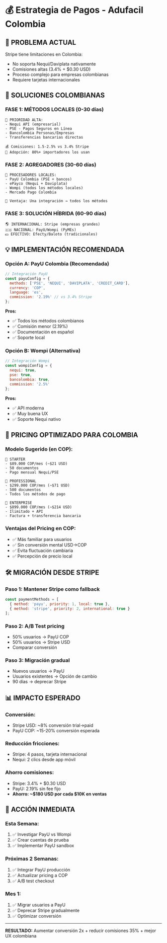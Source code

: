 # 💰 Estrategia de Pagos - Adufacil Colombia

## 🎯 PROBLEMA ACTUAL
Stripe tiene limitaciones en Colombia:
- No soporta Nequi/Daviplata nativamente
- Comisiones altas (3.4% + $0.30 USD)
- Proceso complejo para empresas colombianas
- Requiere tarjetas internacionales

## 🚀 SOLUCIONES COLOMBIANAS

### FASE 1: MÉTODOS LOCALES (0-30 días)
```
🥇 PRIORIDAD ALTA:
- Nequi API (empresarial)
- PSE - Pagos Seguros en Línea
- Bancolombia Personas/Empresas
- Transferencias bancarias directas

💰 Comisiones: 1.5-2.5% vs 3.4% Stripe
📱 Adopción: 80%+ importadores los usan
```

### FASE 2: AGREGADORES (30-60 días)
```
🏢 PROCESADORES LOCALES:
- PayU Colombia (PSE + bancos)
- ePayco (Nequi + Daviplata)
- Wompi (todos los métodos locales)
- Mercado Pago Colombia

🎯 Ventaja: Una integración → todos los métodos
```

### FASE 3: SOLUCIÓN HÍBRIDA (60-90 días)
```
🌎 INTERNACIONAL: Stripe (empresas grandes)
🇨🇴 NACIONAL: PayU/Wompi (PyMEs)
💵 EFECTIVO: Efecty/Baloto (tradicionales)
```

## 💡 IMPLEMENTACIÓN RECOMENDADA

### Opción A: PayU Colombia (Recomendada)
```javascript
// Integración PayU
const payuConfig = {
  methods: ['PSE', 'NEQUI', 'DAVIPLATA', 'CREDIT_CARD'],
  currency: 'COP',
  language: 'es',
  commission: '2.19%' // vs 3.4% Stripe
};
```

**Pros:**
- ✅ Todos los métodos colombianos
- ✅ Comisión menor (2.19%)
- ✅ Documentación en español
- ✅ Soporte local

### Opción B: Wompi (Alternativa)
```javascript
// Integración Wompi
const wompiConfig = {
  nequi: true,
  pse: true,
  bancolombia: true,
  commission: '2.5%'
};
```

**Pros:**
- ✅ API moderna
- ✅ Muy buena UX
- ✅ Soporte Nequi nativo

## 🎯 PRICING OPTIMIZADO PARA COLOMBIA

### Modelo Sugerido (en COP):
```
💎 STARTER
- $89.000 COP/mes (~$21 USD)
- 50 documentos
- Pago mensual Nequi/PSE

🚀 PROFESSIONAL  
- $299.000 COP/mes (~$71 USD)
- 500 documentos
- Todos los métodos de pago

🏢 ENTERPRISE
- $899.000 COP/mes (~$214 USD)
- Ilimitado + API
- Factura + transferencia bancaria
```

### Ventajas del Pricing en COP:
- ✅ Más familiar para usuarios
- ✅ Sin conversión mental USD→COP
- ✅ Evita fluctuación cambiaria
- ✅ Percepción de precio local

## 🛠️ MIGRACIÓN DESDE STRIPE

### Paso 1: Mantener Stripe como fallback
```javascript
const paymentMethods = [
  { method: 'payu', priority: 1, local: true },
  { method: 'stripe', priority: 2, international: true }
];
```

### Paso 2: A/B Test pricing
- 50% usuarios → PayU COP
- 50% usuarios → Stripe USD
- Comparar conversión

### Paso 3: Migración gradual
- Nuevos usuarios → PayU
- Usuarios existentes → Opción de cambio
- 90 días → deprecar Stripe

## 📊 IMPACTO ESPERADO

### Conversión:
- Stripe USD: ~8% conversión trial→paid
- PayU COP: ~15-20% conversión esperada

### Reducción fricciones:
- Stripe: 4 pasos, tarjeta internacional
- Nequi: 2 clics desde app móvil

### Ahorro comisiones:
- Stripe: 3.4% + $0.30 USD
- PayU: 2.19% sin fee fijo
- **Ahorro: ~$180 USD por cada $10K en ventas**

## 🚀 ACCIÓN INMEDIATA

### Esta Semana:
1. ✅ Investigar PayU vs Wompi
2. ✅ Crear cuentas de prueba
3. ✅ Implementar PayU sandbox

### Próximas 2 Semanas:
1. ✅ Integrar PayU producción
2. ✅ Actualizar pricing a COP
3. ✅ A/B test checkout

### Mes 1:
1. ✅ Migrar usuarios a PayU
2. ✅ Deprecar Stripe gradualmente
3. ✅ Optimizar conversión

---

**RESULTADO:** Aumentar conversión 2x + reducir comisiones 35% + mejor UX colombiana